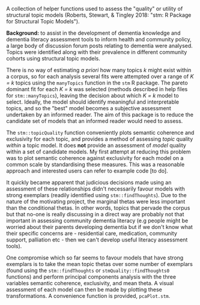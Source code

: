 A collection of helper functions used to assess the "quality" or utility of structural topic models (Roberts, Stewart, & Tingley 2018: "stm: R Package for Structural Topic Models").

**Background:**  to assist in the development of dementia knowledge and dementia literacy assessment tools to inform health and community policy, a large body of discussion forum posts relating to dementia were analysed. Topics were identified along with their prevalence in different community cohorts using structural topic models.

There is no way of estimating *a priori* how many topics *k* might exist within a corpus, so for each analysis several fits were attempted over a range of *K = k* topics using the `manyTopics` function in the `stm` R package. The pareto dominant fit for each *K = k* was selected (methods described in help files for `stm::manyTopics`), leaving the decision about which *K = k* model to select. Ideally, the model should identify meaningful and interpretable topics, and so the "best" model becomes a subjective assessment undertaken by an informed reader. The aim of this package is to reduce the candidate set of models that an informed reader would need to assess.

The `stm::topicQuality` function conveniently plots semantic coherence and exclusivity for each topic, and provides a method of assessing *topic* quality *within* a topic model. It does **not** provide an assessment of *model* quality within a set of candidate models. My first attempt at reducing this problem was to plot semantic coherence against exclusivity for each model on a common scale by standardising these measures. This was a reasonable approach and interested users can refer to example code [to do].

It quickly became apparent that judicious decisions made using an assessment of these relationships didn't necessarily favour models with strong exemplars (readily identified using `stm::findThoughts`). Due to the nature of the motivating project, the marginal thetas were less important than the conditional thetas. In other words, topics that pervade the corpus but that no-one is really discussing in a direct way are probably not that important in assessing community dementia literacy (e.g people might be worried about their parents developing dementia but if we don't know what their specific concerns are - residential care, medication, community support, palliation etc - then we can't develop useful literacy assessment tools).

One compromise which so far seems to favour models that have strong exemplars is to take the mean topic thetas over some number of exemplars (found using the `stm::findThoughts` or `stmQuality::findThoughts0` functions) and perform principal components analysis with the three variables semantic coherence, exclusivity, and mean theta. A visual assessment of each model can then be made by plotting these transformations. A convenience function is provided, `pcaPlot.stm`.
